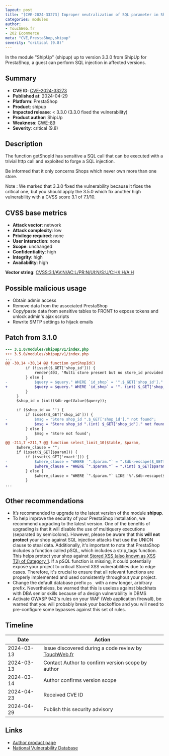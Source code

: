 ```yaml
---
layout: post
title: "[CVE-2024-33273] Improper neutralization of SQL parameter in ShipUp module for PrestaShop"
categories: modules
author:
- TouchWeb.fr
- 202 Ecommerce
meta: "CVE,PrestaShop,shipup"
severity: "critical (9.8)"
---
```


In the module "ShipUp" (shipup) up to version 3.3.0 from ShipUp for PrestaShop, a guest can perform SQL injection in affected versions.

## Summary

* **CVE ID**: [CVE-2024-33273](https://cve.mitre.org/cgi-bin/cvename.cgi?name=CVE-2024-33273)
* **Published at**: 2024-04-29
* **Platform**: PrestaShop
* **Product**: shipup
* **Impacted release**: < 3.3.0 (3.3.0 fixed the vulnerability)
* **Product author**: ShipUp
* **Weakness**: [CWE-89](https://cwe.mitre.org/data/definitions/89.html)
* **Severity**: critical (9.8)

## Description

The function getShopId has sensitive a SQL call that can be executed with a trivial http call and exploited to forge a SQL injection.

Be informed that it only concerns Shops which never own more than one store.

Note : We marked that 3.3.0 fixed the vulnerability because it fixes the critical one, but you should apply the 3.5.0 which fix another high vulnerability with a CVSS score 3.1 of 7.1/10.

## CVSS base metrics

* **Attack vector**: network
* **Attack complexity**: low
* **Privilege required**: none
* **User interaction**: none
* **Scope**: unchanged
* **Confidentiality**: high
* **Integrity**: high
* **Availability**: high

**Vector string**: [CVSS:3.1/AV:N/AC:L/PR:N/UI:N/S:U/C:H/I:H/A:H](https://nvd.nist.gov/vuln-metrics/cvss/v3-calculator?vector=AV:N/AC:L/PR:N/UI:N/S:U/C:H/I:H/A:H)

## Possible malicious usage

* Obtain admin access
* Remove data from the associated PrestaShop
* Copy/paste data from sensitive tables to FRONT to expose tokens and unlock admin's ajax scripts
* Rewrite SMTP settings to hijack emails

## Patch from 3.1.0

```diff
--- 3.1.0/modules/shipup/v1/index.php
+++ 3.5.0/modules/shipup/v1/index.php
...
@@ -30,14 +30,14 @@ function getShopId()
         if (!isset($_GET['shop_id'])) {
             render(403, 'Multi store present but no store_id provided');
         } else {
-            $query = $query." WHERE `id_shop` = '".$_GET['shop_id']."'";
+            $query = $query." WHERE `id_shop` = '". (int) $_GET['shop_id']."'";
         }
     }
     $shop_id = (int)($db->getValue($query));

     if ($shop_id == '') {
         if (isset($_GET['shop_id'])) {
-            $msg = "Store shop_id ".$_GET['shop_id']." not found";
+            $msg = "Store shop_id ".(int) $_GET['shop_id']." not found";
         } else {
             $msg = 'Store not found';
         }
@@ -211,7 +211,7 @@ function select_limit_10($table, $param,
     $where_clause = "";
     if (isset($_GET[$param])) {
         if (isset($_GET['exact'])) {
-            $where_clause = "WHERE `".$param."` = ".$db->escape($_GET[$param]);
+            $where_clause = "WHERE `".$param."` = ".(int) $_GET[$param];
         } else {
             $where_clause = "WHERE `".$param."` LIKE '%".$db->escape($_GET[$param])."%'";
         }
...
```

## Other recommendations

* It’s recommended to upgrade to the latest version of the module **shipup**.
* To help improve the security of your PrestaShop installation, we recommend upgrading to the latest version. One of the benefits of upgrading is that it will disable the use of multiquery executions (separated by semicolons). However, please be aware that this **will not protect** your shop against SQL injection attacks that use the UNION clause to steal data. Additionally, it's important to note that PrestaShop includes a function called pSQL, which includes a strip_tags function. This helps protect your shop against [Stored XSS (also known as XSS T2) of Category 1](https://security.friendsofpresta.org/modules/2023/02/07/stored-xss.html). If a pSQL function is missing, it could potentially expose your project to critical Stored XSS vulnerabilities due to edge cases. Therefore, it's crucial to ensure that all relevant functions are properly implemented and used consistently throughout your project.
* Change the default database prefix `ps_` with a new longer, arbitrary prefix. Nevertheless, be warned that this is useless against blackhats with DBA senior skills because of a design vulnerability in DBMS
* Activate OWASP 942's rules on your WAF (Web application firewall), be warned that you will probably break your backoffice and you will need to pre-configure some bypasses against this set of rules.

## Timeline

| Date | Action |
|--|--|
| 2024-03-13 | Issue discovered during a code review by [TouchWeb.fr](https://www.touchweb.fr) |
| 2024-03-13 | Contact Author to confirm version scope by author |
| 2024-03-14 | Author confirms version scope |
| 2024-04-23 | Received CVE ID |
| 2024-04-29 | Publish this security advisory |

## Links

* [Author product page](https://www.shipup.co/fr)
* [National Vulnerability Database](https://nvd.nist.gov/vuln/detail/CVE-2024-33273)
